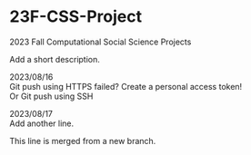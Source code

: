 # 23F-CSS-Project
2023 Fall Computational Social Science Projects

Add a short description.

2023/08/16  
Git push using HTTPS failed? Create a personal access token!  
Or Git push using SSH

2023/08/17  
Add another line.

This line is merged from a new branch.
